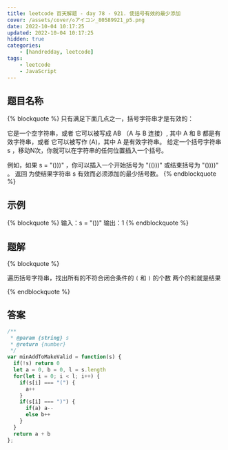 ```yaml
---
title: leetcode 百天解题 - day 78 - 921. 使括号有效的最少添加
cover: /assets/cover/◇アイコン_80589921_p5.png
date: 2022-10-04 10:17:25
updated: 2022-10-04 10:17:25
hidden: true
categories:
    - [handredday, leetcode]
tags:
    - leetcode
    - JavaScript
---
```


## 题目名称

{% blockquote %}
只有满足下面几点之一，括号字符串才是有效的：

它是一个空字符串，或者
它可以被写成 AB （A 与 B 连接）, 其中 A 和 B 都是有效字符串，或者
它可以被写作 (A)，其中 A 是有效字符串。
给定一个括号字符串 s ，移动N次，你就可以在字符串的任何位置插入一个括号。

例如，如果 s = "()))" ，你可以插入一个开始括号为 "(()))" 或结束括号为 "())))" 。
返回 为使结果字符串 s 有效而必须添加的最少括号数。
{% endblockquote %}

## 示例

{% blockquote %}
输入：s = "())"
输出：1
{% endblockquote %}


## 题解

{% blockquote %}

遍历括号字符串，找出所有的不符合闭合条件的 `(` 和 `)` 的个数
两个的和就是结果

{% endblockquote %}

## 答案

~~~js
/**
 * @param {string} s
 * @return {number}
 */
var minAddToMakeValid = function(s) {
  if(!s) return 0
  let a = 0, b = 0, l = s.length
  for(let i = 0; i < l; i++) {
    if(s[i] === "(") {
      a++
    }
    if(s[i] === ")") {
      if(a) a--
      else b++
    }
  }
  return a + b
};
~~~